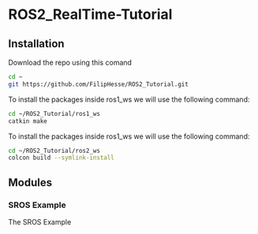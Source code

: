# ROS2_RealTime-Tutorial

## Installation

Download the repo using this comand

```bash
cd ~
git https://github.com/FilipHesse/ROS2_Tutorial.git
```

To install the packages inside ros1_ws we will use the following command:

```bash
cd ~/ROS2_Tutorial/ros1_ws
catkin make
```
To install the packages inside ros1_ws we will use the following command:

```bash
cd ~/ROS2_Tutorial/ros2_ws
colcon build --symlink-install
```

## Modules

### SROS Example

The SROS Example 


